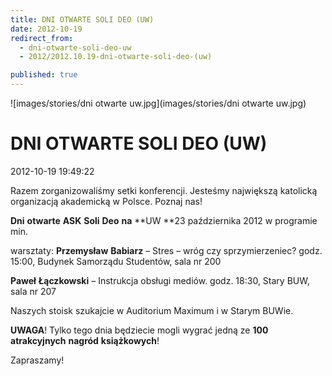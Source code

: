 ```yaml
---
title: DNI OTWARTE SOLI DEO (UW)
date: 2012-10-19
redirect_from: 
  - dni-otwarte-soli-deo-uw
  - 2012/2012.10.19-dni-otwarte-soli-deo-(uw)

published: true
---
```



![images/stories/dni otwarte uw.jpg](images/stories/dni otwarte uw.jpg)

# DNI OTWARTE SOLI DEO (UW)

<time>2012-10-19 19:49:22</time>




Razem zorganizowaliśmy setki konferencji.
 Jesteśmy największą katolicką organizacją akademicką w Polsce. 
 Poznaj nas! 

 **Dni** **otwarte** **ASK** **Soli** **Deo** **na** **UW
**23 października 2012
 w programie min. 

 warsztaty:
**Przemysław** **Babiarz** – Stres – wróg czy sprzymierzeniec?
 godz. 15:00, Budynek Samorządu Studentów, sala nr 200

 **Paweł** **Łączkowski** – Instrukcja obsługi mediów.
 godz. 18:30, 
Stary BUW, sala nr 207 

 Naszych stoisk szukajcie w Auditorium Maximum i w Starym BUWie.

 **UWAGA**! Tylko tego dnia będziecie mogli wygrać jedną ze **100** **atrakcyjnych** **nagród** **książkowych**! 

 Zapraszamy!


<!--CONTENT FROM OLD SERVER (jos before 2013): 




Razem zorganizowaliśmy setki konferencji.
 Jesteśmy największą katolicką organizacją akademicką w Polsce. 
 Poznaj nas! 

 **Dni** **otwarte** **ASK** **Soli** **Deo** **na** **UW
**23 października 2012
 w programie min. 

 warsztaty:
**Przemysław** **Babiarz** – Stres – wróg czy sprzymierzeniec?
 godz. 15:00, Budynek Samorządu Studentów, sala nr 200

 **Paweł** **Łączkowski** – Instrukcja obsługi mediów.
 godz. 18:30, Stary BUW, sala nr 207 

 Naszych stoisk szukajcie w Auditorium Maximum i w Starym BUWie.

 **UWAGA**! Tylko tego dnia będziecie mogli wygrać jedną ze **100** **atrakcyjnych** **nagród** **książkowych**! 

 Zapraszamy!

-->

<!--{{json:{"created_date":"2012-10-19 19:49:22","publish_down":"0000-00-00 00:00:00","id":"1127"}}}-->
